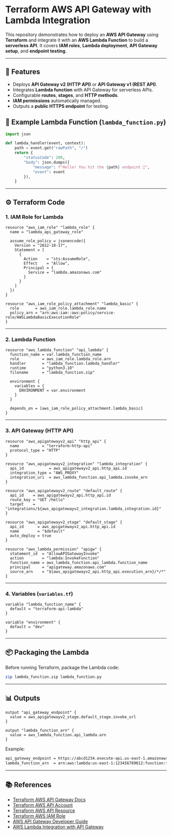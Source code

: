 # Terraform AWS API Gateway with Lambda Integration

This repository demonstrates how to deploy an **AWS API Gateway** using **Terraform** and integrate it with an **AWS Lambda Function** to build a **serverless API**.
It covers **IAM roles**, **Lambda deployment**, **API Gateway setup**, and **endpoint testing**.

---

## 🚀 Features

* Deploys **API Gateway v2 (HTTP API)** or **API Gateway v1 (REST API)**.
* Integrates **Lambda function** with API Gateway for serverless APIs.
* Configurable **routes**, **stages**, and **HTTP methods**.
* **IAM permissions** automatically managed.
* Outputs a **public HTTPS endpoint** for testing.

## 📝 Example Lambda Function (`lambda_function.py`)

```python
import json

def lambda_handler(event, context):
    path = event.get("rawPath", "/")
    return {
        "statusCode": 200,
        "body": json.dumps({
            "message": f"Hello! You hit the {path} endpoint 🚀",
            "event": event
        }),
    }
```

---

## ⚙️ Terraform Code

### **1. IAM Role for Lambda**

```hcl
resource "aws_iam_role" "lambda_role" {
  name = "lambda_api_gateway_role"

  assume_role_policy = jsonencode({
    Version = "2012-10-17",
    Statement = [
      {
        Action    = "sts:AssumeRole",
        Effect    = "Allow",
        Principal = {
          Service = "lambda.amazonaws.com"
        }
      }
    ]
  })
}

resource "aws_iam_role_policy_attachment" "lambda_basic" {
  role       = aws_iam_role.lambda_role.name
  policy_arn = "arn:aws:iam::aws:policy/service-role/AWSLambdaBasicExecutionRole"
}
```

---

### **2. Lambda Function**

```hcl
resource "aws_lambda_function" "api_lambda" {
  function_name = var.lambda_function_name
  role          = aws_iam_role.lambda_role.arn
  handler       = "lambda_function.lambda_handler"
  runtime       = "python3.10"
  filename      = "lambda_function.zip"

  environment {
    variables = {
      ENVIRONMENT = var.environment
    }
  }

  depends_on = [aws_iam_role_policy_attachment.lambda_basic]
}
```

---

### **3. API Gateway (HTTP API)**

```hcl
resource "aws_apigatewayv2_api" "http_api" {
  name          = "terraform-http-api"
  protocol_type = "HTTP"
}

resource "aws_apigatewayv2_integration" "lambda_integration" {
  api_id           = aws_apigatewayv2_api.http_api.id
  integration_type = "AWS_PROXY"
  integration_uri  = aws_lambda_function.api_lambda.invoke_arn
}

resource "aws_apigatewayv2_route" "default_route" {
  api_id    = aws_apigatewayv2_api.http_api.id
  route_key = "GET /hello"
  target    = "integrations/${aws_apigatewayv2_integration.lambda_integration.id}"
}

resource "aws_apigatewayv2_stage" "default_stage" {
  api_id      = aws_apigatewayv2_api.http_api.id
  name        = "$default"
  auto_deploy = true
}

resource "aws_lambda_permission" "apigw" {
  statement_id  = "AllowAPIGatewayInvoke"
  action        = "lambda:InvokeFunction"
  function_name = aws_lambda_function.api_lambda.function_name
  principal     = "apigateway.amazonaws.com"
  source_arn    = "${aws_apigatewayv2_api.http_api.execution_arn}/*/*"
}
```

---

### **4. Variables (`variables.tf`)**

```hcl
variable "lambda_function_name" {
  default = "terraform-api-lambda"
}

variable "environment" {
  default = "dev"
}
```

---

## 📦 Packaging the Lambda

Before running Terraform, package the Lambda code:

```bash
zip lambda_function.zip lambda_function.py
```

---

## 📊 Outputs

```hcl
output "api_gateway_endpoint" {
  value = aws_apigatewayv2_stage.default_stage.invoke_url
}

output "lambda_function_arn" {
  value = aws_lambda_function.api_lambda.arn
}
```

Example:

```bash
api_gateway_endpoint = https://abcd1234.execute-api.us-east-1.amazonaws.com/hello
lambda_function_arn  = arn:aws:lambda:us-east-1:123456789012:function:terraform-api-lambda
```
---

## 📚 References

* [Terraform AWS API Gateway Docs](https://registry.terraform.io/providers/hashicorp/aws/latest/docs/resources/apigatewayv2_api)
* [Terraform AWS API Account](https://registry.terraform.io/providers/hashicorp/aws/latest/docs/resources/api_gateway_account)
* [Terraform AWS API Resource](https://registry.terraform.io/providers/hashicorp/aws/latest/docs/resources/api_gateway_resource)
* [Terraform AWS IAM Role](https://registry.terraform.io/providers/hashicorp/aws/latest/docs/resources/iam_role)
* [AWS API Gateway Developer Guide](https://docs.aws.amazon.com/apigateway/)
* [AWS Lambda Integration with API Gateway](https://docs.aws.amazon.com/apigateway/latest/developerguide/http-api-develop-integrations-lambda.html)
